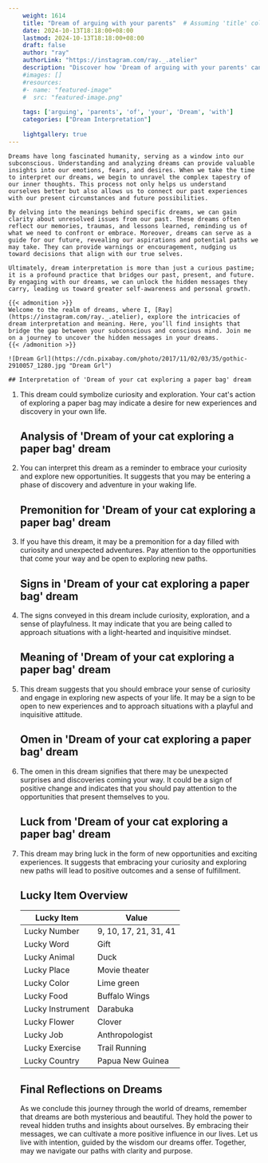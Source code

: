 ```yaml
---
    weight: 1614
    title: "Dream of arguing with your parents"  # Assuming 'title' column exists
    date: 2024-10-13T18:18:00+08:00
    lastmod: 2024-10-13T18:18:00+08:00
    draft: false
    author: "ray"
    authorLink: "https://instagram.com/ray._.atelier"
    description: "Discover how 'Dream of arguing with your parents' can interpret your future and uncover its significant meanings in your life."
    #images: []
    #resources:
    #- name: "featured-image"
    #  src: "featured-image.png"
    
    tags: ['arguing', 'parents', 'of', 'your', 'Dream', 'with']
    categories: ["Dream Interpretation"]
    
    lightgallery: true
---
```

    
    Dreams have long fascinated humanity, serving as a window into our subconscious. Understanding and analyzing dreams can provide valuable insights into our emotions, fears, and desires. When we take the time to interpret our dreams, we begin to unravel the complex tapestry of our inner thoughts. This process not only helps us understand ourselves better but also allows us to connect our past experiences with our present circumstances and future possibilities.
    
    By delving into the meanings behind specific dreams, we can gain clarity about unresolved issues from our past. These dreams often reflect our memories, traumas, and lessons learned, reminding us of what we need to confront or embrace. Moreover, dreams can serve as a guide for our future, revealing our aspirations and potential paths we may take. They can provide warnings or encouragement, nudging us toward decisions that align with our true selves.
    
    Ultimately, dream interpretation is more than just a curious pastime; it is a profound practice that bridges our past, present, and future. By engaging with our dreams, we can unlock the hidden messages they carry, leading us toward greater self-awareness and personal growth.
    
    {{< admonition >}}
    Welcome to the realm of dreams, where I, [Ray](https://instagram.com/ray._.atelier), explore the intricacies of dream interpretation and meaning. Here, you’ll find insights that bridge the gap between your subconscious and conscious mind. Join me on a journey to uncover the hidden messages in your dreams.
    {{< /admonition >}}
    
    ![Dream Grl](https://cdn.pixabay.com/photo/2017/11/02/03/35/gothic-2910057_1280.jpg "Dream Grl")
    
    ## Interpretation of 'Dream of your cat exploring a paper bag' dream
    
1. This dream could symbolize curiosity and exploration. Your cat's action of exploring a paper bag may indicate a desire for new experiences and discovery in your own life.
    
    ## Analysis of 'Dream of your cat exploring a paper bag' dream
    
2. You can interpret this dream as a reminder to embrace your curiosity and explore new opportunities. It suggests that you may be entering a phase of discovery and adventure in your waking life.
    
    ## Premonition for 'Dream of your cat exploring a paper bag' dream
    
3. If you have this dream, it may be a premonition for a day filled with curiosity and unexpected adventures. Pay attention to the opportunities that come your way and be open to exploring new paths.
    
    ## Signs in 'Dream of your cat exploring a paper bag' dream
    
4. The signs conveyed in this dream include curiosity, exploration, and a sense of playfulness. It may indicate that you are being called to approach situations with a light-hearted and inquisitive mindset.
    
    ## Meaning of 'Dream of your cat exploring a paper bag' dream
    
5. This dream suggests that you should embrace your sense of curiosity and engage in exploring new aspects of your life. It may be a sign to be open to new experiences and to approach situations with a playful and inquisitive attitude.
    
    ## Omen in 'Dream of your cat exploring a paper bag' dream
    
6. The omen in this dream signifies that there may be unexpected surprises and discoveries coming your way. It could be a sign of positive change and indicates that you should pay attention to the opportunities that present themselves to you.
    
    ## Luck from 'Dream of your cat exploring a paper bag' dream
    
7. This dream may bring luck in the form of new opportunities and exciting experiences. It suggests that embracing your curiosity and exploring new paths will lead to positive outcomes and a sense of fulfillment.
    
    ## Lucky Item Overview
    | Lucky Item          | Value              |
    |---------------|--------------------|
    | Lucky Number        | 9, 10, 17, 21, 31, 41  |
    | Lucky Word          | Gift |
    | Lucky Animal        | Duck |
    | Lucky Place         | Movie theater     |
    | Lucky Color         | Lime green     |
    | Lucky Food          | Buffalo Wings      |
    | Lucky Instrument    | Darabuka |
    | Lucky Flower        | Clover    |
    | Lucky Job           | Anthropologist       |
    | Lucky Exercise      | Trail Running  |
    | Lucky Country       | Papua New Guinea    |
    
    
    ##  Final Reflections on Dreams
    
    As we conclude this journey through the world of dreams, remember that dreams are both mysterious and beautiful. They hold the power to reveal hidden truths and insights about ourselves. By embracing their messages, we can cultivate a more positive influence in our lives. Let us live with intention, guided by the wisdom our dreams offer. Together, may we navigate our paths with clarity and purpose.
    